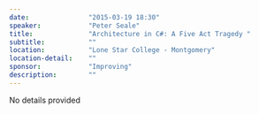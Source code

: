 ```yaml
---
date:               "2015-03-19 18:30"
speaker:            "Peter Seale"
title:              "Architecture in C#: A Five Act Tragedy "
subtitle:           ""
location:           "Lone Star College - Montgomery"
location-detail:    ""
sponsor:            "Improving"
description:        ""
---
```

No details provided

